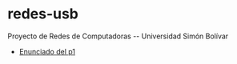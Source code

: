 redes-usb
=========

Proyecto de Redes de Computadoras -- Universidad Simón Bolívar

* [Enunciado del p1](http://ldc.usb.ve/~figueira/cursos/lab-redes/Proyectos/Proyecto1/)